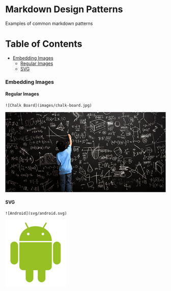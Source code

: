 # Markdown Design Patterns
Examples of common markdown patterns 

# Table of Contents

  - [Embedding Images](#embedding-images)
    - [Regular Images](#regular-images)
    - [SVG](#svg)

### Embedding Images

#### Regular Images

```
![Chalk Board](images/chalk-board.jpg)
```

![Chalk Board](images/chalk-board.jpg)

#### SVG
```
![Android](svg/android.svg)
```

![Android](svg/android.svg)
